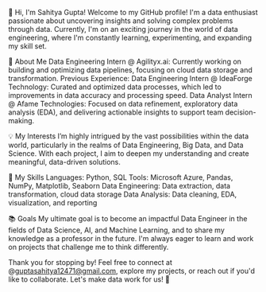 👋 Hi, I'm Sahitya Gupta!
Welcome to my GitHub profile! I'm a data enthusiast passionate about uncovering insights and solving complex problems through data. Currently, I'm on an exciting journey in the world of data engineering, where I'm constantly learning, experimenting, and expanding my skill set.

🌟 About Me
Data Engineering Intern @ Agilityx.ai: Currently working on building and optimizing data pipelines, focusing on cloud data storage and transformation.
Previous Experience:
Data Engineering Intern @ IdeaForge Technology: Curated and optimized data processes, which led to improvements in data accuracy and processing speed.
Data Analyst Intern @ Afame Technologies: Focused on data refinement, exploratory data analysis (EDA), and delivering actionable insights to support team decision-making.

💡 My Interests
I’m highly intrigued by the vast possibilities within the data world, particularly in the realms of Data Engineering, Big Data, and Data Science. With each project, I aim to deepen my understanding and create meaningful, data-driven solutions.

🔧 My Skills
Languages: Python, SQL
Tools: Microsoft Azure, Pandas, NumPy, Matplotlib, Seaborn
Data Engineering: Data extraction, data transformation, cloud data storage
Data Analysis: Data cleaning, EDA, visualization, and reporting

📚 Goals
My ultimate goal is to become an impactful Data Engineer in the fields of Data Science, AI, and Machine Learning, and to share my knowledge as a professor in the future. I'm always eager to learn and work on projects that challenge me to think differently.

Thank you for stopping by! Feel free to connect at @guptasahitya12471@gmail.com, explore my projects, or reach out if you'd like to collaborate. Let's make data work for us! 🚀
